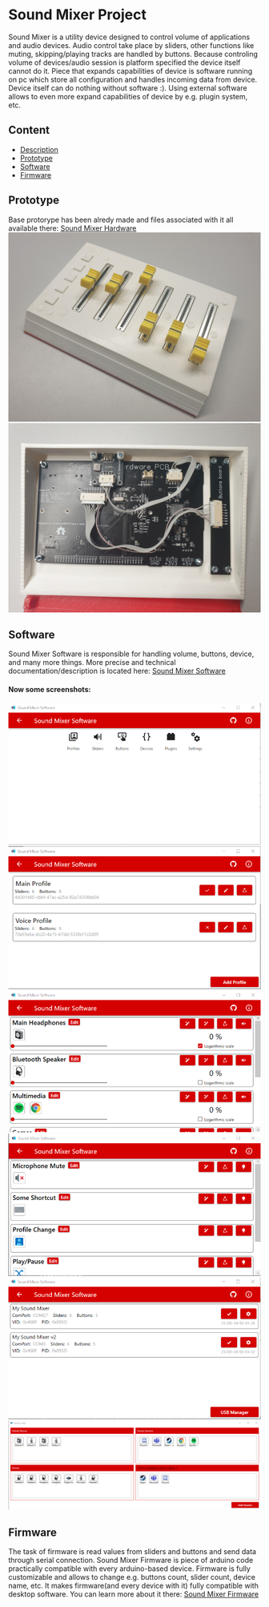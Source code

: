 # Sound Mixer Project
Sound Mixer is a utility device designed to control volume of applications and audio devices. Audio control take place by sliders, other functions like muting, skipping/playing tracks are handled by buttons. Because controling volume of devices/audio session is platform specified the device itself cannot do it. Piece that expands capabilities of device is software running on pc which store all configuration and handles incoming data from device. Device itself can do nothing without software :). Using external software allows to even more expand capabilities of device by e.g. plugin system, etc.
## Content
* [Description](#sound-mixer-project)
* [Prototype](#prototype)
* [Software](#software)
* [Firmware](#firmware)

## Prototype
Base protorype has been alredy made and files associated with it all available there: [Sound Mixer Hardware](https://github.com/Krystian20857/SoundMixerHardware)
![Sound Mixer](./images/base_image.jpg)
![Sound Mixer Inside](./images/base_inside.jpg)

## Software
Sound Mixer Software is responsible for handling volume, buttons, device, and many more things. More precise and technical documentation/description is located here: [Sound Mixer Software](https://github.com/Krystian20857/SoundMixerSoftware)

#### Now some screenshots: 
![Sound Mixer Software Profiles](https://raw.githubusercontent.com/Krystian20857/SoundMixerSoftware/master/github/images/software_home.png)
![Sound Mixer Software Profiles](https://raw.githubusercontent.com/Krystian20857/SoundMixerSoftware/master/github/images/software_profiles.png)
![Sound Mixer Software Sliders](https://raw.githubusercontent.com/Krystian20857/SoundMixerSoftware/master/github/images/software_sliders.png)
![Sound Mixer Software Buttons](https://raw.githubusercontent.com/Krystian20857/SoundMixerSoftware/master/github/images/software_buttons.png)
![Sound Mixer Software Devices](https://raw.githubusercontent.com/Krystian20857/SoundMixerSoftware/master/github/images/software_devices.png)
![Sound Mixer Software Devices](https://raw.githubusercontent.com/Krystian20857/SoundMixerSoftware/master/github/images/software_addsession.png)

## Firmware
The task of firmware is read values from sliders and buttons and send data through serial connection. Sound Mixer Firmware is piece of arduino code practically compatible with every arduino-based device. Firmware is fully customizable and allows to change e.g. buttons count, slider count, device name, etc. It makes firmware(and every device with it) fully compatible with desktop software. You can learn more about it there: [Sound Mixer Firmware](https://github.com/Krystian20857/SoundMixerFirmware)
